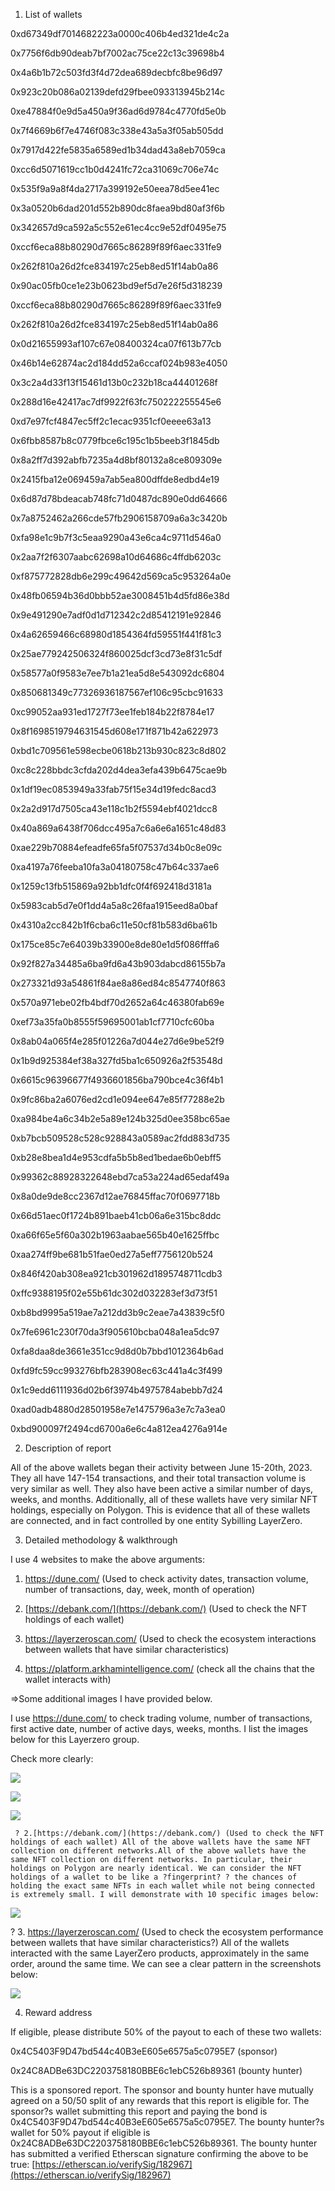 1. List of wallets

0xd67349df7014682223a0000c406b4ed321de4c2a

0x7756f6db90deab7bf7002ac75ce22c13c39698b4

0x4a6b1b72c503fd3f4d72dea689decbfc8be96d97

0x923c20b086a02139defd29fbee093313945b214c

0xe47884f0e9d5a450a9f36ad6d9784c4770fd5e0b

0x7f4669b6f7e4746f083c338e43a5a3f05ab505dd

0x7917d422fe5835a6589ed1b34dad43a8eb7059ca

0xcc6d5071619cc1b0d4241fc72ca31069c706e74c

0x535f9a9a8f4da2717a399192e50eea78d5ee41ec

0x3a0520b6dad201d552b890dc8faea9bd80af3f6b

0x342657d9ca592a5c552e61ec4cc9e52df0495e75

0xccf6eca88b80290d7665c86289f89f6aec331fe9

0x262f810a26d2fce834197c25eb8ed51f14ab0a86

0x90ac05fb0ce1e23b0623bd9ef5d7e26f5d318239

0xccf6eca88b80290d7665c86289f89f6aec331fe9

0x262f810a26d2fce834197c25eb8ed51f14ab0a86

0x0d21655993af107c67e08400324ca07f613b77cb

0x46b14e62874ac2d184dd52a6ccaf024b983e4050

0x3c2a4d33f13f15461d13b0c232b18ca44401268f

0x288d16e42417ac7df9922f63fc750222255545e6

0xd7e97fcf4847ec5ff2c1ecac9351cf0eeee63a13

0x6fbb8587b8c0779fbce6c195c1b5beeb3f1845db

0x8a2ff7d392abfb7235a4d8bf80132a8ce809309e

0x2415fba12e069459a7ab5ea800dffde8edbd4e19

0x6d87d78bdeacab748fc71d0487dc890e0dd64666

0x7a8752462a266cde57fb2906158709a6a3c3420b

0xfa98e1c9b7f3c5eaa9290a43e6ca4c9711d546a0

0x2aa7f2f6307aabc62698a10d64686c4ffdb6203c

0xf875772828db6e299c49642d569ca5c953264a0e

0x48fb06594b36d0bbb52ae3008451b4d5fd86e38d

0x9e491290e7adf0d1d712342c2d85412191e92846

0x4a62659466c68980d1854364fd59551f441f81c3

0x25ae779242506324f860025dcf3cd73e8f31c5df

0x58577a0f9583e7ee7b1a21ea5d8e543092dc6804

0x850681349c77326936187567ef106c95cbc91633

0xc99052aa931ed1727f73ee1feb184b22f8784e17

0x8f1698519794631545d608e171f871b42a622973

0xbd1c709561e598ecbe0618b213b930c823c8d802

0xc8c228bbdc3cfda202d4dea3efa439b6475cae9b

0x1df19ec0853949a33fab75f15e34d19fedc8acd3

0x2a2d917d7505ca43e118c1b2f5594ebf4021dcc8

0x40a869a6438f706dcc495a7c6a6e6a1651c48d83

0xae229b70884efeadfe65fa5f07537d34b0c8e09c

0xa4197a76feeba10fa3a04180758c47b64c337ae6

0x1259c13fb515869a92bb1dfc0f4f692418d3181a

0x5983cab5d7e0f1dd4a5a8c26faa1915eed8a0baf

0x4310a2cc842b1f6cba6c11e50cf81b583d6ba61b

0x175ce85c7e64039b33900e8de80e1d5f086fffa6

0x92f827a34485a6ba9fd6a43b903dabcd86155b7a

0x273321d93a54861f84ae8a86ed84c8547740f863

0x570a971ebe02fb4bdf70d2652a64c46380fab69e

0xef73a35fa0b8555f59695001ab1cf7710cfc60ba

0x8ab04a065f4e285f01226a7d044e27d6e9be52f9

0x1b9d925384ef38a327fd5ba1c650926a2f53548d

0x6615c96396677f4936601856ba790bce4c36f4b1

0x9fc86ba2a6076ed2cd1e094ee647e85f77288e2b

0xa984be4a6c34b2e5a89e124b325d0ee358bc65ae

0xb7bcb509528c528c928843a0589ac2fdd883d735

0xb28e8bea1d4e953cdfa5b5b8ed1bedae6b0ebff5

0x99362c88928322648ebd7ca53a224ad65edaf49a

0x8a0de9de8cc2367d12ae76845ffac70f0697718b

0x66d51aec0f1724b891baeb41cb06a6e315bc8ddc

0xa66f65e5f60a302b1963aabae565b40e1625ffbc

0xaa274ff9be681b51fae0ed27a5eff7756120b524

0x846f420ab308ea921cb301962d1895748711cdb3

0xffc9388195f02e55b61dc302d032283ef3d73f51

0xb8bd9995a519ae7a212dd3b9c2eae7a43839c5f0

0x7fe6961c230f70da3f905610bcba048a1ea5dc97

0xfa8daa8de3661e351cc9d8d0b7bbd1012364b6ad

0xfd9fc59cc993276bfb283908ec63c441a4c3f499

0x1c9edd6111936d02b6f3974b4975784abebb7d24

0xad0adb4880d28501958e7e1475796a3e7c7a3ea0

0xbd900097f2494cd6700a6e6c4a812ea4276a914e

2. Description of report



All of the above wallets began their activity between June 15-20th, 2023. They all have 147-154 transactions, and their total transaction volume is very similar as well. They also have been active a similar number of days, weeks, and months.  Additionally, all of these wallets have very similar NFT holdings, especially on Polygon. This is evidence that all of these wallets are connected, and in fact controlled by one entity Sybilling LayerZero.

3. Detailed methodology & walkthrough

I use 4 websites to make the above arguments:

1. https://dune.com/ (Used to check activity dates, transaction volume, number of transactions, day, week, month of operation)

2. [https://debank.com/](https://debank.com/) (Used to check the NFT holdings of each wallet)

3. https://layerzeroscan.com/ (Used to check the ecosystem interactions between wallets that have similar characteristics)

4. https://platform.arkhamintelligence.com/ (check all the chains that the wallet interacts with)

=>Some additional images I have provided below.

I use https://dune.com/ to check trading volume, number of transactions, first active date, number of active days, weeks, months. I list the images below for this Layerzero group.

Check more clearly:

![](/images/Ykj_Image_1.png)

![](/images/rlu_Image_2.png)

![](/images/4Dz_Image_70.png)

     ? 2.[https://debank.com/](https://debank.com/) (Used to check the NFT holdings of each wallet) All of the above wallets have the same NFT collection on different networks.All of the above wallets have the same NFT collection on different networks. In particular, their holdings on Polygon are nearly identical. We can consider the NFT holdings of a wallet to be like a ?fingerprint? ? the chances of holding the exact same NFTs in each wallet while not being connected is extremely small. I will demonstrate with 10 specific images below:

![](/images/lYz_Image_80.png)



? 3. https://layerzeroscan.com/ (Used to check the ecosystem performance between wallets that have similar characteristics?) All of the wallets interacted with the same LayerZero products, approximately in the same order, around the same time. We can see a clear pattern in the screenshots below:

![](/images/U64_Image_86.png)

4. Reward address

If eligible, please distribute 50% of the payout to each of these two wallets:

0x4C5403F9D47bd544c40B3eE605e6575a5c0795E7 (sponsor)

0x24C8ADBe63DC2203758180BBE6c1ebC526b89361 (bounty hunter)

This is a sponsored report. The sponsor and bounty hunter have mutually agreed on a 50/50 split of any rewards that this report is eligible for. The sponsor?s wallet submitting this report and paying the bond is 0x4C5403F9D47bd544c40B3eE605e6575a5c0795E7. The bounty hunter?s wallet for 50% payout if eligible is 0x24C8ADBe63DC2203758180BBE6c1ebC526b89361. The bounty hunter has submitted a verified Etherscan signature confirming the above to be true: [https://etherscan.io/verifySig/182967](https://etherscan.io/verifySig/182967)

